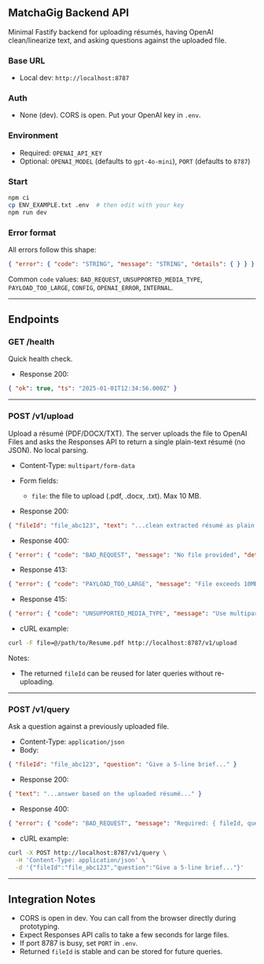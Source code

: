 ## MatchaGig Backend API

Minimal Fastify backend for uploading résumés, having OpenAI clean/linearize text, and asking questions against the uploaded file.

### Base URL
- Local dev: `http://localhost:8787`

### Auth
- None (dev). CORS is open. Put your OpenAI key in `.env`.

### Environment
- Required: `OPENAI_API_KEY`
- Optional: `OPENAI_MODEL` (defaults to `gpt-4o-mini`), `PORT` (defaults to `8787`)

### Start
```bash
npm ci
cp ENV_EXAMPLE.txt .env  # then edit with your key
npm run dev
```

### Error format
All errors follow this shape:
```json
{ "error": { "code": "STRING", "message": "STRING", "details": { } } }
```
Common `code` values: `BAD_REQUEST`, `UNSUPPORTED_MEDIA_TYPE`, `PAYLOAD_TOO_LARGE`, `CONFIG`, `OPENAI_ERROR`, `INTERNAL`.

---

## Endpoints

### GET /health
Quick health check.

- Response 200:
```json
{ "ok": true, "ts": "2025-01-01T12:34:56.000Z" }
```

---

### POST /v1/upload
Upload a résumé (PDF/DOCX/TXT). The server uploads the file to OpenAI Files and asks the Responses API to return a single plain-text résumé (no JSON). No local parsing.

- Content-Type: `multipart/form-data`
- Form fields:
  - `file`: the file to upload (.pdf, .docx, .txt). Max 10 MB.

- Response 200:
```json
{ "fileId": "file_abc123", "text": "...clean extracted résumé as plain text..." }
```
- Response 400:
```json
{ "error": { "code": "BAD_REQUEST", "message": "No file provided", "details": {} } }
```
- Response 413:
```json
{ "error": { "code": "PAYLOAD_TOO_LARGE", "message": "File exceeds 10MB", "details": {} } }
```
- Response 415:
```json
{ "error": { "code": "UNSUPPORTED_MEDIA_TYPE", "message": "Use multipart/form-data", "details": {} } }
```

- cURL example:
```bash
curl -F file=@/path/to/Resume.pdf http://localhost:8787/v1/upload
```

Notes:
- The returned `fileId` can be reused for later queries without re-uploading.

---

### POST /v1/query
Ask a question against a previously uploaded file.

- Content-Type: `application/json`
- Body:
```json
{ "fileId": "file_abc123", "question": "Give a 5-line brief..." }
```
- Response 200:
```json
{ "text": "...answer based on the uploaded résumé..." }
```
- Response 400:
```json
{ "error": { "code": "BAD_REQUEST", "message": "Required: { fileId, question }", "details": {} } }
```

- cURL example:
```bash
curl -X POST http://localhost:8787/v1/query \
  -H 'Content-Type: application/json' \
  -d '{"fileId":"file_abc123","question":"Give a 5-line brief..."}'
```

---

## Integration Notes
- CORS is open in dev. You can call from the browser directly during prototyping.
- Expect Responses API calls to take a few seconds for large files.
- If port 8787 is busy, set `PORT` in `.env`.
- Returned `fileId` is stable and can be stored for future queries.
